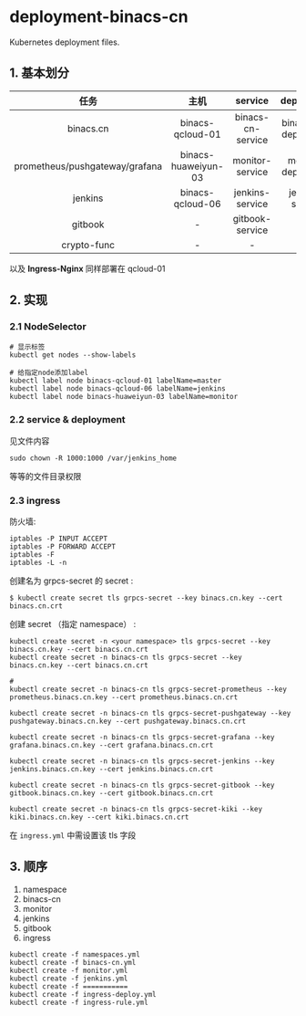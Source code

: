 # deployment-binacs-cn
Kubernetes deployment files.





## 1. 基本划分



|              任务              |        主机         |      service      |      deployment      | namespace |     备注      |
| :----------------------------: | :-----------------: | :---------------: | :------------------: | :-------: | :-----------: |
|           binacs.cn            |  binacs-qcloud-01   | binacs-cn-service | binacs-cn-deployment | binacs-cn | node selector |
| prometheus/pushgateway/grafana | binacs-huaweiyun-03 |  monitor-service  |  monitor-deployment  | binacs-cn | node selector |
|            jenkins             |  binacs-qcloud-06   |  jenkins-service  |   jenkins-service    | binacs-cn | node selector |
|            gitbook             |          -          |  gitbook-service  |                      | binacs-cn |      amd      |
|          crypto-func           |          -          |         -         |          -           |     -     |       -       |



以及 **Ingress-Nginx** 同样部署在 qcloud-01



## 2. 实现

### 2.1 NodeSelector

```shell
# 显示标签
kubectl get nodes --show-labels

# 给指定node添加label
kubectl label node binacs-qcloud-01 labelName=master
kubectl label node binacs-qcloud-06 labelName=jenkins
kubectl label node binacs-huaweiyun-03 labelName=monitor
```





### 2.2 service & deployment 

见文件内容



```
sudo chown -R 1000:1000 /var/jenkins_home
```

等等的文件目录权限



### 2.3 ingress

防火墙:

```shell
iptables -P INPUT ACCEPT
iptables -P FORWARD ACCEPT
iptables -F
iptables -L -n
```


创建名为 grpcs-secret 的 secret :

```shell
$ kubectl create secret tls grpcs-secret --key binacs.cn.key --cert binacs.cn.crt
```

创建 secret （指定 namespace） :

```shell
kubectl create secret -n <your namespace> tls grpcs-secret --key binacs.cn.key --cert binacs.cn.crt
kubectl create secret -n binacs-cn tls grpcs-secret --key binacs.cn.key --cert binacs.cn.crt

#
kubectl create secret -n binacs-cn tls grpcs-secret-prometheus --key prometheus.binacs.cn.key --cert prometheus.binacs.cn.crt

kubectl create secret -n binacs-cn tls grpcs-secret-pushgateway --key pushgateway.binacs.cn.key --cert pushgateway.binacs.cn.crt

kubectl create secret -n binacs-cn tls grpcs-secret-grafana --key grafana.binacs.cn.key --cert grafana.binacs.cn.crt

kubectl create secret -n binacs-cn tls grpcs-secret-jenkins --key jenkins.binacs.cn.key --cert jenkins.binacs.cn.crt

kubectl create secret -n binacs-cn tls grpcs-secret-gitbook --key gitbook.binacs.cn.key --cert gitbook.binacs.cn.crt

kubectl create secret -n binacs-cn tls grpcs-secret-kiki --key kiki.binacs.cn.key --cert kiki.binacs.cn.crt

```


在 `ingress.yml` 中需设置该 tls 字段



## 3. 顺序

1.  namespace
2.  binacs-cn
3.  monitor
4.  jenkins
5.  gitbook
6.  ingress




```shell
kubectl create -f namespaces.yml
kubectl create -f binacs-cn.yml
kubectl create -f monitor.yml
kubectl create -f jenkins.yml
kubectl create -f ===========
kubectl create -f ingress-deploy.yml
kubectl create -f ingress-rule.yml
```




